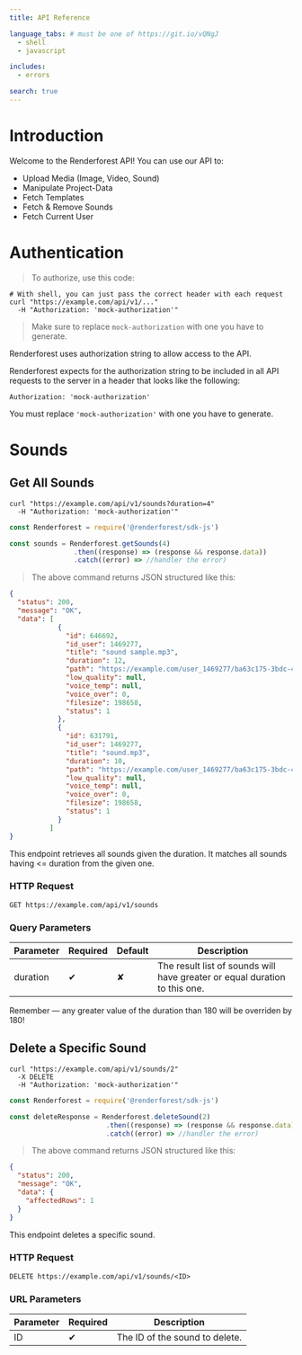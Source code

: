 ```yaml
---
title: API Reference

language_tabs: # must be one of https://git.io/vQNgJ
  - shell
  - javascript

includes:
  - errors

search: true
---
```


# Introduction

Welcome to the Renderforest API! You can use our API to:

 - Upload Media (Image, Video, Sound)
 - Manipulate Project-Data
 - Fetch Templates
 - Fetch & Remove Sounds
 - Fetch Current User

# Authentication

> To authorize, use this code:

```shell
# With shell, you can just pass the correct header with each request
curl "https://example.com/api/v1/..."
  -H "Authorization: 'mock-authorization'"
```

> Make sure to replace `mock-authorization` with one you have to generate.

Renderforest uses authorization string to allow access to the API.

Renderforest expects for the authorization string to be included in all API requests to the server in a header that looks like the following:

`Authorization: 'mock-authorization'`

<aside class="notice">
You must replace <code>'mock-authorization'</code> with one you have to generate.
</aside>

# Sounds

## Get All Sounds

```shell
curl "https://example.com/api/v1/sounds?duration=4"
  -H "Authorization: 'mock-authorization'"
```

```javascript
const Renderforest = require('@renderforest/sdk-js')

const sounds = Renderforest.getSounds(4)
                .then((response) => (response && response.data))
                .catch((error) => //handler the error)
```

> The above command returns JSON structured like this:

```json
{
  "status": 200,
  "message": "OK",
  "data": [
            {
              "id": 646692,
              "id_user": 1469277,
              "title": "sound sample.mp3",
              "duration": 12,
              "path": "https://example.com/user_1469277/ba63c175-3bdc-4e47-a357-7fb7d08f508b.mp3",
              "low_quality": null,
              "voice_temp": null,
              "voice_over": 0,
              "filesize": 198658,
              "status": 1
            },
            {
              "id": 631791,
              "id_user": 1469277,
              "title": "sound.mp3",
              "duration": 10,
              "path": "https://example.com/user_1469277/ba63c175-3bdc-4e47-a357-7fb7d08f508b.mp3",
              "low_quality": null,
              "voice_temp": null,
              "voice_over": 0,
              "filesize": 198658,
              "status": 1
            }
          ] 
}
```

This endpoint retrieves all sounds given the duration. It matches all sounds having <= duration from the given one.

### HTTP Request

`GET https://example.com/api/v1/sounds`

### Query Parameters

Parameter | Required | Default | Description
--------- | -------- | ------- | -----------
duration  | ✔        | ✘       | The result list of sounds will have greater or equal duration to this one.

<aside class="success">
Remember — any greater value of the duration than 180 will be overriden by 180!
</aside>

## Delete a Specific Sound

```shell
curl "https://example.com/api/v1/sounds/2"
  -X DELETE
  -H "Authorization: 'mock-authorization'"
```

```javascript
const Renderforest = require('@renderforest/sdk-js')

const deleteResponse = Renderforest.deleteSound(2)
                        .then((response) => (response && response.data))
                        .catch((error) => //handler the error)
```

> The above command returns JSON structured like this:

```json
{
  "status": 200,
  "message": "OK",
  "data": {
    "affectedRows": 1
  } 
}
```

This endpoint deletes a specific sound.

### HTTP Request

`DELETE https://example.com/api/v1/sounds/<ID>`

### URL Parameters

Parameter | Required | Description
--------- | -------- |-----------
ID        |  ✔       | The ID of the sound to delete.

